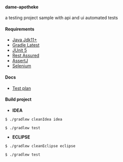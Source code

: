 #### dame-apotheke

a testing project sample with api and ui automated tests

#### Requirements

- [Java Jdk11+](https://www.oracle.com/java/technologies/javase/jdk11-archive-downloads.html)
- [Gradle Latest](https://gradle.org/install/)
- [JUnit 5](https://junit.org/junit5/docs/current/user-guide/)
- [Rest Assured](https://rest-assured.io/)
- [AssertJ](https://assertj.github.io/doc/)
- [Selenium](https://www.selenium.dev/)

#### Docs

- [Test plan](docs/test_plan.md)

#### Build project

- **IDEA**

```shell
$ ./gradlew cleanIdea idea
```

```shell
$ ./gradlew test
```

- **ECLIPSE**

```shell
$ ./gradlew cleanEclipse eclipse
```

```shell
$ ./gradlew test
```
